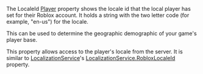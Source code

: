 The LocaleId [Player](https://create.roblox.com/docs/reference/engine/classes/Player) property shows the locale id that the local player
has set for their Roblox account. It holds a string with the two letter
code (for example, "en-us") for the locale.

This can be used to determine the geographic demographic of your game's
player base.

This property allows access to the player's locale from the server. It is
similar to [LocalizationService](https://create.roblox.com/docs/reference/engine/classes/LocalizationService)'s [LocalizationService.RobloxLocaleId](https://create.roblox.com/docs/reference/engine/classes/LocalizationService#RobloxLocaleId)
property.